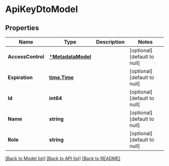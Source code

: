 # ApiKeyDtoModel

## Properties
Name | Type | Description | Notes
------------ | ------------- | ------------- | -------------
**AccessControl** | [***MetadataModel**](Metadata.md) |  | [optional] [default to null]
**Expiration** | [**time.Time**](time.Time.md) |  | [optional] [default to null]
**Id** | **int64** |  | [optional] [default to null]
**Name** | **string** |  | [optional] [default to null]
**Role** | **string** |  | [optional] [default to null]

[[Back to Model list]](../README.md#documentation-for-models) [[Back to API list]](../README.md#documentation-for-api-endpoints) [[Back to README]](../README.md)


